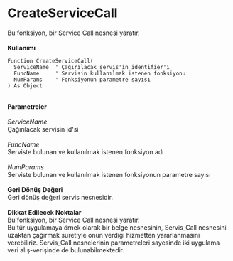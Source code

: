 # CreateServiceCall

Bu fonksiyon, bir Service Call nesnesi yaratır.\
\
**Kullanımı**

```
Function CreateServiceCall(
  ServiceName  ' Çağırılacak servis'in identifier'ı
  FuncName     ' Servisin kullanılmak istenen fonksiyonu
  NumParams    ' Fonksiyonun parametre sayısı
) As Object
```

\
**Parametreler**\
\
_ServiceName_\
Çağırılacak servisin id'si\
\
_FuncName_\
Serviste bulunan ve kullanılmak istenen fonksiyon adı\
\
_NumParams_\
Serviste bulunan ve kullanılmak istenen fonksiyonun parametre sayısı\
\
**Geri Dönüş Değeri**\
Geri dönüş değeri servis nesnesidir.\
\
**Dikkat Edilecek Noktalar**\
Bu fonksiyon, bir Service Call nesnesi yaratır.\
Bu tür uygulamaya örnek olarak bir belge nesnesinin, Servis\_Call nesnesini uzaktan çağırmak suretiyle onun verdiği hizmetten yararlanmasını verebiliriz. Servis\_Call nesnelerinin parametreleri sayesinde iki uygulama veri alış-verişinde de bulunabilmektedir.
